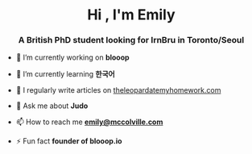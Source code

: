 <h1 align="center">Hi , I'm Emily</h2>
<h3 align="center">A British PhD student looking for IrnBru in Toronto/Seoul</h3>

- 🔭 I’m currently working on **blooop**

- 🌱 I’m currently learning **한국어**

- 📝 I regularly write articles on [theleopardatemyhomework.com](theleopardatemyhomework.com)

- 💬 Ask me about **Judo**

- 📫 How to reach me **emily@mccolville.com**

- ⚡ Fun fact **founder of blooop.io**

</p>
